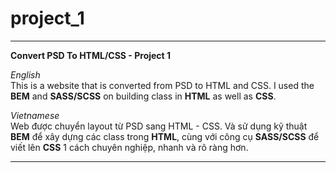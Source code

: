 # project_1
***
**Convert PSD To HTML/CSS - Project 1**

*English*  
 This is a website that is converted from PSD to HTML and CSS.
 I used the **BEM** and **SASS/SCSS** on building class in **HTML** as well as **CSS**.

*Vietnamese*  
 Web được chuyển layout từ PSD sang HTML - CSS.
 Và sử dụng kỹ thuật **BEM** để xây dựng các class trong **HTML**, cùng với công cụ **SASS/SCSS** để viết lên **CSS** 1 cách chuyên nghiệp, nhanh và rõ ràng hơn.

***